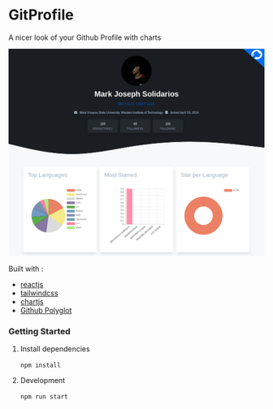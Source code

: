 # GitProfile

A nicer look of your Github Profile with charts 

![demo](https://github.com/zneret03/gitprofile/blob/master/src/static/frontpage.png)

Built with :

- [reactjs](https://reactjs.org/)
- [tailwindcss](https://tailwindcss.com/)
- [chartjs](https://www.chartjs.org/)
- [Github Polyglot](https://www.npmjs.com/package/gh-polyglot)

### Getting Started
1. Install dependencies

    ```npm install```

2. Development

    ```npm run start```